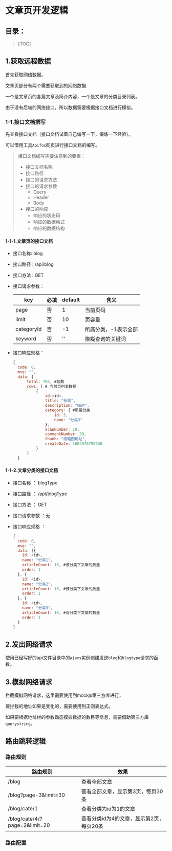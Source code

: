 # 文章页开发逻辑

## 目录：

> [TOC]

## 1.获取远程数据

首先获取网络数据。

文章页部分有两个需要获取到的网络数据

一个是文章页的各篇文章及简介内容，一个是文章的分类目录列表。

由于没有后端的网络接口，所以数据需要根据接口文档进行模拟。

### 1-1.接口文档撰写

先查看接口文档（接口文档试着自己编写一下，锻炼一下经验）。

可以借用工具`Apifox`网页进行接口文档的编写。

> 接口文档编写需要注意到的要素：
>
> * 接口文档名称
> * 接口路径
> * 接口的请求方法
> * 接口的请求参数
>   * Query
>   * Header
>   * Body
> * 接口的响应
>   * 响应的状态码
>   * 响应的数据格式
>   * 响应的数据结构

#### 1-1-1.文章页的接口文档

* 接口名称: blog

* 接口路径 : /api/blog

* 接口方法 : GET

* 接口请求参数：

  | key        | 必填 | default | 含义                 |
  | ---------- | ---- | ------- | -------------------- |
  | page       | 否   | 1       | 当前页码             |
  | limit      | 否   | 10      | 页容量               |
  | categoryId | 否   | -1      | 所属分类，-1表示全部 |
  | keyword    | 否   | ''      | 模糊查询的关键词     |

* 接口响应规格：

  ```js
  {
  	code: 0,
  	msg: "",
  	data: { 
  		total: 786, #总数
  		rows: [ # 当前页列表数据
  			{
  				id:<id>,
  				title: "标题",
  				description: "描述",
  				category: { #所属分类
  					id: 3,
  					name: "分类3"
  				},
  				scanNumber: 10,
  				commentNumber: 30,
  				thumb: "缩略图地址",
  				createDate: 1604976798936
  			}
  		]
  	}
  ```

  

#### 1-1-2.文章分类的接口文档

* 接口名称 ： blogType

* 接口路径 ： /api/blogType

* 接口方法 ： GET

* 接口请求参数 ：无

* 接口响应规格 ： 

  ```js
  {
  	code: 0,
  	msg: "",
  	data: [{
      id: <id>,
      name: "分类1",
      articleCount: 10, #该分类下文章的数量
      order: 1
  	}, {
      id: <id>,
      name: "分类2",
      articleCount: 10, #该分类下文章的数量
      order: 2
  	}, {
      id: <id>,
      name: "分类3",
      articleCount: 10, #该分类下文章的数量
      order: 3
  	}
  }
  ```

## 2.发出网络请求

使用已经写好的api文件目录中的`ajaxs`实例创建发送`blog`和`blogtype`请求的函数。

## 3.模拟网络请求

拦截模拟网络请求，这里需要使用到mockjs第三方库进行，

要拦截的地址如果是变化的，需要使用到正则表达式。

如果要根据地址栏的参数动态模拟数据的数目等信息，需要借助第三方库`querystring`。

## 路由跳转逻辑

###   路由规则

| 路由规则                      | 效果                                     |
| ----------------------------- | ---------------------------------------- |
| /blog                         | 查看全部文章                             |
| /blog?page-3&limit=30         | 查看全部文章，显示第3页，每页30条        |
| /blog/cate/1                  | 查看分类为id为1的文章                    |
| /blog/cate/4/?page=2&limit=20 | 查看分类id为4的文章，显示第2页，每页20条 |

### 路由配置

